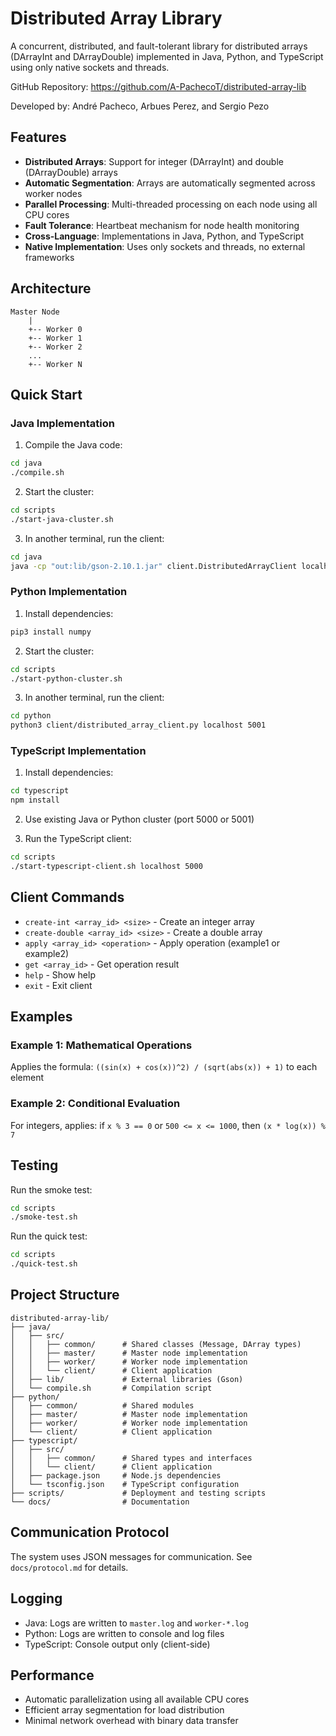 # Distributed Array Library

A concurrent, distributed, and fault-tolerant library for distributed arrays (DArrayInt and DArrayDouble) implemented in Java, Python, and TypeScript using only native sockets and threads.

GitHub Repository: https://github.com/A-PachecoT/distributed-array-lib

Developed by: André Pacheco, Arbues Perez, and Sergio Pezo

## Features

- **Distributed Arrays**: Support for integer (DArrayInt) and double (DArrayDouble) arrays
- **Automatic Segmentation**: Arrays are automatically segmented across worker nodes
- **Parallel Processing**: Multi-threaded processing on each node using all CPU cores
- **Fault Tolerance**: Heartbeat mechanism for node health monitoring
- **Cross-Language**: Implementations in Java, Python, and TypeScript
- **Native Implementation**: Uses only sockets and threads, no external frameworks

## Architecture

```
Master Node
    |
    +-- Worker 0
    +-- Worker 1
    +-- Worker 2
    ...
    +-- Worker N
```

## Quick Start

### Java Implementation

1. Compile the Java code:
```bash
cd java
./compile.sh
```

2. Start the cluster:
```bash
cd scripts
./start-java-cluster.sh
```

3. In another terminal, run the client:
```bash
cd java
java -cp "out:lib/gson-2.10.1.jar" client.DistributedArrayClient localhost 5000
```

### Python Implementation

1. Install dependencies:
```bash
pip3 install numpy
```

2. Start the cluster:
```bash
cd scripts
./start-python-cluster.sh
```

3. In another terminal, run the client:
```bash
cd python
python3 client/distributed_array_client.py localhost 5001
```

### TypeScript Implementation

1. Install dependencies:
```bash
cd typescript
npm install
```

2. Use existing Java or Python cluster (port 5000 or 5001)

3. Run the TypeScript client:
```bash
cd scripts
./start-typescript-client.sh localhost 5000
```

## Client Commands

- `create-int <array_id> <size>` - Create an integer array
- `create-double <array_id> <size>` - Create a double array
- `apply <array_id> <operation>` - Apply operation (example1 or example2)
- `get <array_id>` - Get operation result
- `help` - Show help
- `exit` - Exit client

## Examples

### Example 1: Mathematical Operations
Applies the formula: `((sin(x) + cos(x))^2) / (sqrt(abs(x)) + 1)` to each element

### Example 2: Conditional Evaluation
For integers, applies: if `x % 3 == 0` or `500 <= x <= 1000`, then `(x * log(x)) % 7`

## Testing

Run the smoke test:
```bash
cd scripts
./smoke-test.sh
```

Run the quick test:
```bash
cd scripts
./quick-test.sh
```

## Project Structure

```
distributed-array-lib/
├── java/
│   ├── src/
│   │   ├── common/      # Shared classes (Message, DArray types)
│   │   ├── master/      # Master node implementation
│   │   ├── worker/      # Worker node implementation
│   │   └── client/      # Client application
│   ├── lib/             # External libraries (Gson)
│   └── compile.sh       # Compilation script
├── python/
│   ├── common/          # Shared modules
│   ├── master/          # Master node implementation
│   ├── worker/          # Worker node implementation
│   └── client/          # Client application
├── typescript/
│   ├── src/
│   │   ├── common/      # Shared types and interfaces
│   │   └── client/      # Client application
│   ├── package.json     # Node.js dependencies
│   └── tsconfig.json    # TypeScript configuration
├── scripts/             # Deployment and testing scripts
└── docs/                # Documentation
```

## Communication Protocol

The system uses JSON messages for communication. See `docs/protocol.md` for details.

## Logging

- Java: Logs are written to `master.log` and `worker-*.log`
- Python: Logs are written to console and log files
- TypeScript: Console output only (client-side)

## Performance

- Automatic parallelization using all available CPU cores
- Efficient array segmentation for load distribution
- Minimal network overhead with binary data transfer